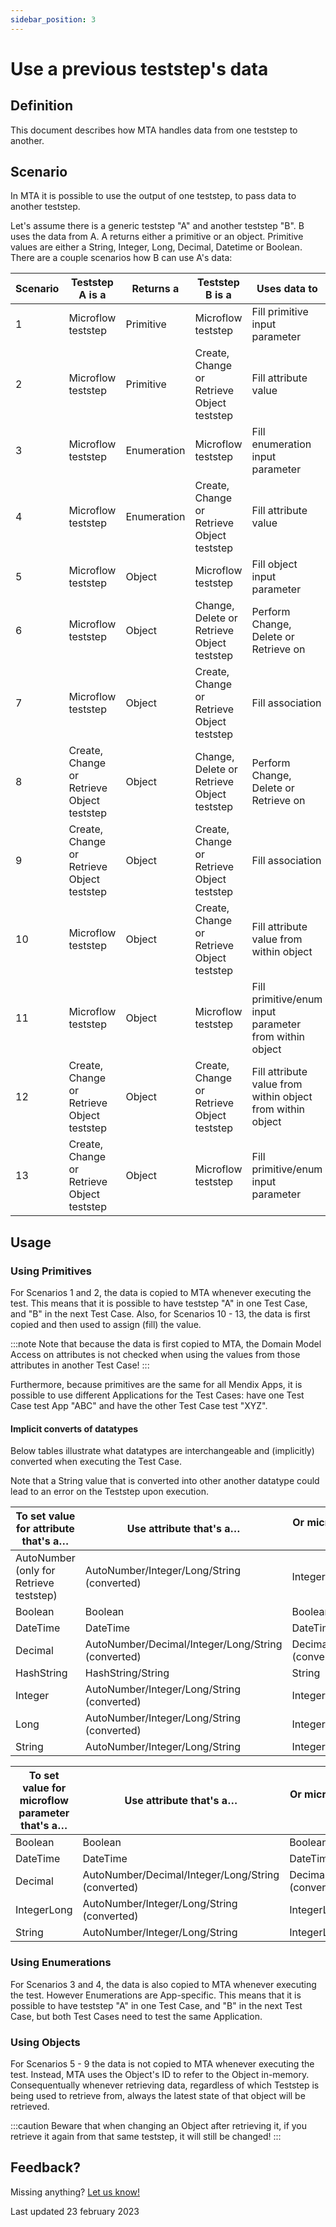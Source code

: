 ```yaml
---
sidebar_position: 3
---
```


# Use a previous teststep's data

## Definition

This document describes how MTA handles data from one teststep to another.

## Scenario

In MTA it is possible to use the output of one teststep, to pass data to another teststep.

Let's assume there is a generic teststep "A" and another teststep "B". B uses the data from A. A returns either a primitive or an object. Primitive values are either a String, Integer, Long, Decimal, Datetime or Boolean. There are a couple scenarios how B can use A's data:

| Scenario | Teststep A is a                            | Returns a   | Teststep B is a                            | Uses data to                                               |
| -------- | ------------------------------------------ | ----------- | ------------------------------------------ | ---------------------------------------------------------- |
| 1        | Microflow teststep                         | Primitive   | Microflow teststep                         | Fill primitive input parameter                             |
| 2        | Microflow teststep                         | Primitive   | Create, Change or Retrieve Object teststep | Fill attribute value                                       |
| 3        | Microflow teststep                         | Enumeration | Microflow teststep                         | Fill enumeration input parameter                           |
| 4        | Microflow teststep                         | Enumeration | Create, Change or Retrieve Object teststep | Fill attribute value                                       |
| 5        | Microflow teststep                         | Object      | Microflow teststep                         | Fill object input parameter                                |
| 6        | Microflow teststep                         | Object      | Change, Delete or Retrieve Object teststep | Perform Change, Delete or Retrieve on                      |
| 7        | Microflow teststep                         | Object      | Create, Change or Retrieve Object teststep | Fill association                                           |
| 8        | Create, Change or Retrieve Object teststep | Object      | Change, Delete or Retrieve Object teststep | Perform Change, Delete or Retrieve on                      |
| 9        | Create, Change or Retrieve Object teststep | Object      | Create, Change or Retrieve Object teststep | Fill association                                           |
| 10       | Microflow teststep                         | Object      | Create, Change or Retrieve Object teststep | Fill attribute value from within object                    |
| 11       | Microflow teststep                         | Object      | Microflow teststep                         | Fill primitive/enum input parameter from within object     |
| 12       | Create, Change or Retrieve Object teststep | Object      | Create, Change or Retrieve Object teststep | Fill attribute value from within object from within object |
| 13       | Create, Change or Retrieve Object teststep | Object      | Microflow teststep                         | Fill primitive/enum input parameter                        |

## Usage

### Using Primitives

For Scenarios 1 and 2, the data is copied to MTA whenever executing the test. This means that it is possible to have teststep "A" in one Test Case, and "B" in the next Test Case.
Also, for Scenarios 10 - 13, the data is first copied and then used to assign (fill) the value. 

:::note
Note that because the data is first copied to MTA, the Domain Model Access on attributes is not checked when using the values from those attributes in another Test Case!
:::

Furthermore, because primitives are the same for all Mendix Apps, it is possible to use different Applications for the Test Cases: have one Test Case test App "ABC" and have the other Test Case test "XYZ".

#### Implicit converts of datatypes

Below tables illustrate what datatypes are interchangeable and (implicitly) converted when executing the Test Case.

Note that a String value that is converted into other another datatype could lead to an error on the Teststep upon execution.

| To set value for **attribute** that's a… | Use attribute that's a…                            | Or microflow return value that's a…          |
| ---------------------------------------- | -------------------------------------------------- | -------------------------------------------- |
| AutoNumber (only for Retrieve teststep)  | AutoNumber/Integer/Long/String (converted)         | IntegerLong/String (converted)               |
| Boolean                                  | Boolean                                            | Boolean                                      |
| DateTime                                 | DateTime                                           | DateTime                                     |
| Decimal                                  | AutoNumber/Decimal/Integer/Long/String (converted) | Decimal/Float/IntegerLong/String (converted) |
| HashString                               | HashString/String                                  | String                                       |
| Integer                                  | AutoNumber/Integer/Long/String (converted)         | IntegerLong/String (converted)               |
| Long                                     | AutoNumber/Integer/Long/String (converted)         | IntegerLong/String (converted)               |
| String                                   | AutoNumber/Integer/Long/String                     | IntegerLong/String                           |


| To set value for **microflow parameter** that's a… | Use attribute that's a…                            | Or microflow return value that's a…          |
| -------------------------------------------------- | -------------------------------------------------- | -------------------------------------------- |
| Boolean                                            | Boolean                                            | Boolean                                      |
| DateTime                                           | DateTime                                           | DateTime                                     |
| Decimal                                            | AutoNumber/Decimal/Integer/Long/String (converted) | Decimal/Float/IntegerLong/String (converted) |
| IntegerLong                                        | AutoNumber/Integer/Long/String (converted)         | IntegerLong/String (converted)               |
| String                                             | AutoNumber/Integer/Long/String                     | IntegerLong/String                           |


### Using Enumerations

For Scenarios 3 and 4, the data is also copied to MTA whenever executing the test. However Enumerations are App-specific. This means that it is possible to have teststep "A" in one Test Case, and "B" in the next Test Case, but both Test Cases need to test the same Application.

### Using Objects

For Scenarios 5 - 9 the data is not copied to MTA whenever executing the test. Instead, MTA uses the Object's ID to refer to the Object in-memory. Consequentually whenever retrieving data, regardless of which Teststep is being used to retrieve from, always the latest state of that object will be retrieved.

:::caution
Beware that when changing an Object after retrieving it, if you retrieve it again from that same teststep, it will still be changed!
:::

## Feedback?

Missing anything? [Let us know!](mailto:support@menditect.com)

Last updated 23 february 2023

